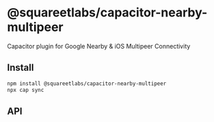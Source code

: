 # @squareetlabs/capacitor-nearby-multipeer

Capacitor plugin for Google Nearby & iOS Multipeer Connectivity

## Install

```bash
npm install @squareetlabs/capacitor-nearby-multipeer
npx cap sync
```

## API

<docgen-index></docgen-index>

<docgen-api>
<!-- run docgen to generate docs from the source -->
<!-- More info: https://github.com/ionic-team/capacitor-docgen -->
</docgen-api>
